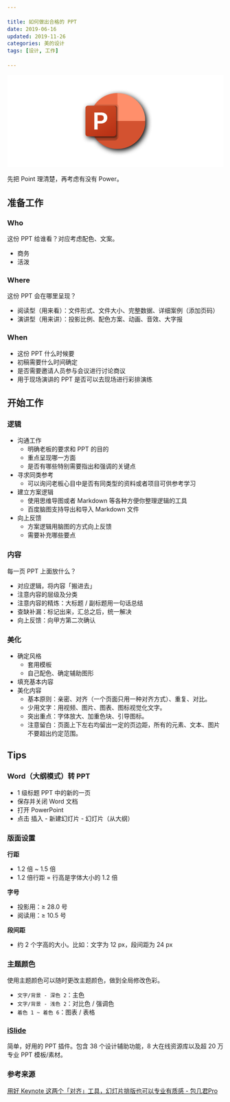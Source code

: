 ```yaml
---

title: 如何做出合格的 PPT  
date: 2019-06-16   
updated: 2019-11-26  
categories: 美的设计 
tags: [设计, 工作] 

---
```


![ppt](ppt/ppt.png "Microsoft Office PowerPoint")

先把 Point 理清楚，再考虑有没有 Power。

<!-- more -->


## 准备工作

### Who

这份 PPT 给谁看？对应考虑配色、文案。

- 商务
- 活泼

### Where

这份 PPT 会在哪里呈现？

- 阅读型（用来看）：文件形式、文件大小、完整数据、详细案例（添加页码）
- 演讲型（用来讲）：投影比例、配色方案、动画、音效、大字报


### When

- 这份 PPT 什么时候要
- 初稿需要什么时间确定
- 是否需要邀请人员参与会议进行讨论商议
- 用于现场演讲的 PPT 是否可以去现场进行彩排演练


## 开始工作

### 逻辑

- 沟通工作
    - 明确老板的要求和 PPT 的目的
    - 重点呈现哪一方面
    - 是否有哪些特别需要指出和强调的关键点
- 寻求同类参考
    - 可以询问老板心目中是否有同类型的资料或者项目可供参考学习
- 建立方案逻辑
    - 使用思维导图或者 Markdown 等各种方便你整理逻辑的工具
    - 百度脑图支持导出和导入 Markdown 文件
- 向上反馈
    - 方案逻辑用脑图的方式向上反馈
    - 需要补充哪些要点


### 内容

每一页 PPT 上面放什么？

- 对应逻辑，将内容「搬进去」
- 注意内容的层级及分类
- 注意内容的精炼：大标题 / 副标题用一句话总结
- 查缺补漏：标记出来，汇总之后，统一解决
- 向上反馈：向甲方第二次确认


### 美化

- 确定风格
    - 套用模板
    - 自己配色、确定辅助图形
- 填充基本内容
- 美化内容
    - 基本原则：亲密、对齐（一个页面只用一种对齐方式）、重复、对比。
    - 少用文字：用视频、图片、图表、图标视觉化文字。
    - 突出重点：字体放大、加重色块、引导图标。
    - 注意留白：页面上下左右均留出一定的页边距，所有的元素、文本、图片不要超出约定范围。


## Tips

### Word（大纲模式）转 PPT

- 1 级标题 PPT 中的新的一页
- 保存并关闭 Word 文档
- 打开 PowerPoint
- 点击 插入 - 新建幻灯片 - 幻灯片（从大纲）


### 版面设置


**行距**
- 1.2 倍 ~ 1.5 倍
- 1.2 倍行距 = 行高是字体大小的 1.2 倍


**字号**
- 投影用：≥ 28.0 号
- 阅读用：≥ 10.5 号


**段间距**
- 约 2 个字高的大小。比如：文字为 12 px，段间距为 24 px


### 主题颜色

使用主题颜色可以随时更改主题颜色，做到全局修改色彩。

- `文字/背景 - 深色 2`：主色
- `文字/背景 - 浅色 2`：对比色 / 强调色
- `着色 1 ~ 着色 6`：图表 / 表格

### [iSlide](https://www.islide.cc/)

简单，好用的 PPT 插件。包含 38 个设计辅助功能，8 大在线资源库以及超 20 万专业 PPT 模板/素材。



### 参考来源

[用好 Keynote 这两个「对齐」工具，幻灯片排版也可以专业有质感 - 包几君Pro](https://sspai.com/post/60316)